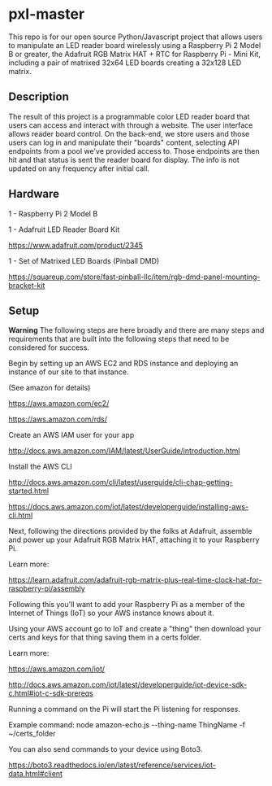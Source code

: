 # pxl-master

This repo is for our open source Python/Javascript project that allows users
to manipulate an LED reader board wirelessly using a Raspberry Pi 2 Model B
or greater, the Adafruit RGB Matrix HAT + RTC for Raspberry Pi - Mini Kit, 
including a pair of matrixed 32x64 LED boards creating a 32x128 LED matrix.

## Description

The result of this project is a programmable color LED reader board that
users can access and interact with through a website. The user interface 
allows reader board control. On the back-end, we store users and those 
users can log in and manipulate their "boards" content, selecting API 
endpoints from a pool we've provided access to. Those endpoints are then
hit and that status is sent the reader board for display. The info is not
updated on any frequency after initial call.

## Hardware

1 - Raspberry Pi 2 Model B

1 - Adafruit LED Reader Board Kit

https://www.adafruit.com/product/2345

1 - Set of Matrixed LED Boards (Pinball DMD)

https://squareup.com/store/fast-pinball-llc/item/rgb-dmd-panel-mounting-bracket-kit


## Setup

**Warning**
The following steps are here broadly and there are many steps and 
requirements that are built into the following steps that need to be 
considered for success. 

Begin by setting up an AWS EC2 and RDS instance and deploying an instance 
of our site to that instance.

(See amazon for details)

https://aws.amazon.com/ec2/

https://aws.amazon.com/rds/


Create an AWS IAM user for your app

http://docs.aws.amazon.com/IAM/latest/UserGuide/introduction.html


Install the AWS CLI

http://docs.aws.amazon.com/cli/latest/userguide/cli-chap-getting-started.html

https://docs.aws.amazon.com/iot/latest/developerguide/installing-aws-cli.html


Next, following the directions provided by the folks at Adafruit, assemble
and power up your Adafruit RGB Matrix HAT, attaching it to your Raspberry Pi.

Learn more:

https://learn.adafruit.com/adafruit-rgb-matrix-plus-real-time-clock-hat-for-raspberry-pi/assembly


Following this you'll want to add your Raspberry Pi as a member of the
Internet of Things (IoT) so your AWS instance knows about it.

Using your AWS account go to IoT and create a "thing" then download 
your certs and keys for that thing saving them in a certs folder.

Learn more:

https://aws.amazon.com/iot/

http://docs.aws.amazon.com/iot/latest/developerguide/iot-device-sdk-c.html#iot-c-sdk-prereqs


Running a command on the Pi will start the Pi listening for responses.

Example command:
node amazon-echo.js --thing-name ThingName -f ~/certs_folder


You can also send commands to your device using Boto3.

https://boto3.readthedocs.io/en/latest/reference/services/iot-data.html#client




